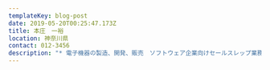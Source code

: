 ```yaml
---
templateKey: blog-post
date: 2019-05-20T00:25:47.173Z
title: 本庄　一裕
location: 神奈川県
contact: 012-3456
description: "* 電子機器の製造、開発、販売　ソフトウェア企業向けセールスレップ業務 \r\n* 海外の関連製品取扱い企業のコンサルティング \r\n* 国内企業の販路拡大支援、商品開発支援"
---
```


